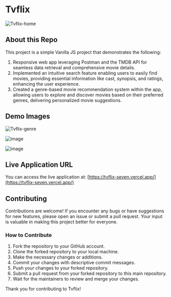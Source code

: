 # Tvflix

![Tvflix-home](https://github.com/mrchetan005/Tvflix/assets/112335175/57518f44-f50f-44cc-a488-d1e0e97849eb)


## About this Repo

This project is a simple Vanilla JS project that demonstrates the following:

1. Responsive web app leveraging Postman and the TMDB API for seamless data retrieval and comprehensive movie details.
2. Implemented an intuitive search feature enabling users to easily find movies, providing essential information like cast, synopsis, and ratings, enhancing the user experience.
3. Created a genre-based movie recommendation system within the app, allowing users to explore and discover movies based on their preferred genres, delivering personalized movie suggestions.


## Demo Images

![Tvflix-genre](https://github.com/mrchetan005/Tvflix/assets/112335175/d930cf46-f7fc-42f3-9227-c567eefa6e03)

![image](https://github.com/mrchetan005/Tvflix/assets/112335175/931af4a3-49fd-4303-bc5a-fcb46021eb3b)

![image](https://github.com/mrchetan005/Tvflix/assets/112335175/1be4c536-1ba5-4fff-8222-2cdf0ff95159)

## Live Application URL

You can access the live application at: [https://tvflix-seven.vercel.app/](https://tvflix-seven.vercel.app/)

## Contributing

Contributions are welcome! If you encounter any bugs or have suggestions for new features, please open an issue or submit a pull request. Your input is valuable in making this project better for everyone.

### How to Contribute

1. Fork the repository to your GitHub account.
2. Clone the forked repository to your local machine.
3. Make the necessary changes or additions.
4. Commit your changes with descriptive commit messages.
5. Push your changes to your forked repository.
6. Submit a pull request from your forked repository to this main repository.
7. Wait for the maintainers to review and merge your changes.

Thank you for contributing to Tvflix!
